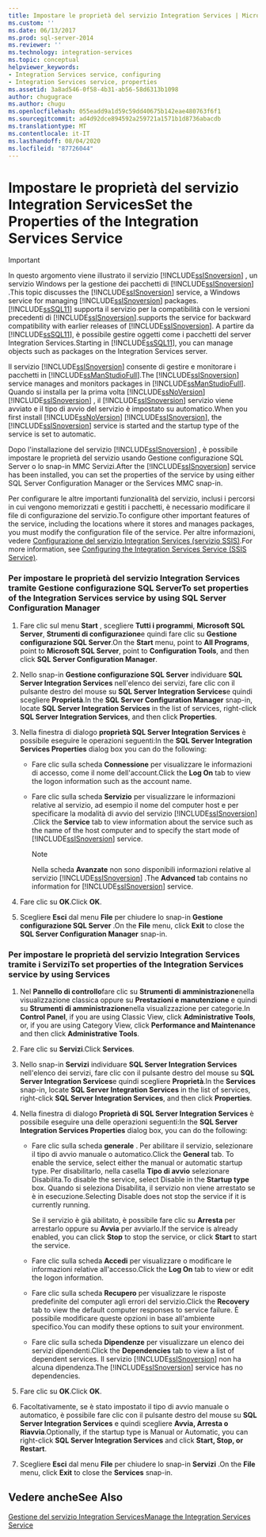 ```yaml
---
title: Impostare le proprietà del servizio Integration Services | Microsoft Docs
ms.custom: ''
ms.date: 06/13/2017
ms.prod: sql-server-2014
ms.reviewer: ''
ms.technology: integration-services
ms.topic: conceptual
helpviewer_keywords:
- Integration Services service, configuring
- Integration Services service, properties
ms.assetid: 3a8ad546-0f58-4b31-ab56-58d6313b1098
author: chugugrace
ms.author: chugu
ms.openlocfilehash: 055eadd9a1d59c59dd40675b142eae480763f6f1
ms.sourcegitcommit: ad4d92dce894592a259721a1571b1d8736abacdb
ms.translationtype: MT
ms.contentlocale: it-IT
ms.lasthandoff: 08/04/2020
ms.locfileid: "87726044"
---
```

# <a name="set-the-properties-of-the-integration-services-service"></a><span data-ttu-id="0cb2e-102">Impostare le proprietà del servizio Integration Services</span><span class="sxs-lookup"><span data-stu-id="0cb2e-102">Set the Properties of the Integration Services Service</span></span>
    
> [!IMPORTANT]  
>  <span data-ttu-id="0cb2e-103">In questo argomento viene illustrato il servizio [!INCLUDE[ssISnoversion](../includes/ssisnoversion-md.md)] , un servizio Windows per la gestione dei pacchetti di [!INCLUDE[ssISnoversion](../includes/ssisnoversion-md.md)] .</span><span class="sxs-lookup"><span data-stu-id="0cb2e-103">This topic discusses the [!INCLUDE[ssISnoversion](../includes/ssisnoversion-md.md)] service, a Windows service for managing [!INCLUDE[ssISnoversion](../includes/ssisnoversion-md.md)] packages.</span></span> [!INCLUDE[ssSQL11](../includes/sssql11-md.md)] <span data-ttu-id="0cb2e-104">supporta il servizio per la compatibilità con le versioni precedenti di [!INCLUDE[ssISnoversion](../includes/ssisnoversion-md.md)].</span><span class="sxs-lookup"><span data-stu-id="0cb2e-104">supports the service for backward compatibility with earlier releases of [!INCLUDE[ssISnoversion](../includes/ssisnoversion-md.md)].</span></span> <span data-ttu-id="0cb2e-105">A partire da [!INCLUDE[ssSQL11](../includes/sssql11-md.md)], è possibile gestire oggetti come i pacchetti del server Integration Services.</span><span class="sxs-lookup"><span data-stu-id="0cb2e-105">Starting in [!INCLUDE[ssSQL11](../includes/sssql11-md.md)], you can manage objects such as packages on the Integration Services server.</span></span>  
  
 <span data-ttu-id="0cb2e-106">Il servizio [!INCLUDE[ssISnoversion](../includes/ssisnoversion-md.md)] consente di gestire e monitorare i pacchetti in [!INCLUDE[ssManStudioFull](../includes/ssmanstudiofull-md.md)].</span><span class="sxs-lookup"><span data-stu-id="0cb2e-106">The [!INCLUDE[ssISnoversion](../includes/ssisnoversion-md.md)] service manages and monitors packages in [!INCLUDE[ssManStudioFull](../includes/ssmanstudiofull-md.md)].</span></span> <span data-ttu-id="0cb2e-107">Quando si installa per la prima volta [!INCLUDE[ssNoVersion](../includes/ssnoversion-md.md)] [!INCLUDE[ssISnoversion](../includes/ssisnoversion-md.md)] , il [!INCLUDE[ssISnoversion](../includes/ssisnoversion-md.md)] servizio viene avviato e il tipo di avvio del servizio è impostato su automatico.</span><span class="sxs-lookup"><span data-stu-id="0cb2e-107">When you first install [!INCLUDE[ssNoVersion](../includes/ssnoversion-md.md)] [!INCLUDE[ssISnoversion](../includes/ssisnoversion-md.md)], the [!INCLUDE[ssISnoversion](../includes/ssisnoversion-md.md)] service is started and the startup type of the service is set to automatic.</span></span>  
  
 <span data-ttu-id="0cb2e-108">Dopo l'installazione del servizio [!INCLUDE[ssISnoversion](../includes/ssisnoversion-md.md)] , è possibile impostare le proprietà del servizio usando Gestione configurazione SQL Server o lo snap-in MMC Servizi.</span><span class="sxs-lookup"><span data-stu-id="0cb2e-108">After the [!INCLUDE[ssISnoversion](../includes/ssisnoversion-md.md)] service has been installed, you can set the properties of the service by using either SQL Server Configuration Manager or the Services MMC snap-in.</span></span>  
  
 <span data-ttu-id="0cb2e-109">Per configurare le altre importanti funzionalità del servizio, inclusi i percorsi in cui vengono memorizzati e gestiti i pacchetti, è necessario modificare il file di configurazione del servizio.</span><span class="sxs-lookup"><span data-stu-id="0cb2e-109">To configure other important features of the service, including the locations where it stores and manages packages, you must modify the configuration file of the service.</span></span> <span data-ttu-id="0cb2e-110">Per altre informazioni, vedere [Configurazione del servizio Integration Services &#40;servizio SSIS&#41;](service/integration-services-service-ssis-service.md).</span><span class="sxs-lookup"><span data-stu-id="0cb2e-110">For more information, see [Configuring the Integration Services Service &#40;SSIS Service&#41;](service/integration-services-service-ssis-service.md).</span></span>  
  
### <a name="to-set-properties-of-the-integration-services-service-by-using-sql-server-configuration-manager"></a><span data-ttu-id="0cb2e-111">Per impostare le proprietà del servizio Integration Services tramite Gestione configurazione SQL Server</span><span class="sxs-lookup"><span data-stu-id="0cb2e-111">To set properties of the Integration Services service by using SQL Server Configuration Manager</span></span>  
  
1.  <span data-ttu-id="0cb2e-112">Fare clic sul menu **Start** , scegliere **Tutti i programmi**, **Microsoft SQL Server**, **Strumenti di configurazione**e quindi fare clic su **Gestione configurazione SQL Server**.</span><span class="sxs-lookup"><span data-stu-id="0cb2e-112">On the **Start** menu, point to **All Programs**, point to **Microsoft SQL Server**, point to **Configuration Tools**, and then click **SQL Server Configuration Manager**.</span></span>  
  
2.  <span data-ttu-id="0cb2e-113">Nello snap-in **Gestione configurazione SQL Server** individuare **SQL Server Integration Services** nell'elenco dei servizi, fare clic con il pulsante destro del mouse su **SQL Server Integration Services**e quindi scegliere **Proprietà**.</span><span class="sxs-lookup"><span data-stu-id="0cb2e-113">In the **SQL Server Configuration Manager** snap-in, locate **SQL Server Integration Services** in the list of services, right-click **SQL Server Integration Services**, and then click **Properties**.</span></span>  
  
3.  <span data-ttu-id="0cb2e-114">Nella finestra di dialogo **proprietà SQL Server Integration Services** è possibile eseguire le operazioni seguenti:</span><span class="sxs-lookup"><span data-stu-id="0cb2e-114">In the **SQL Server Integration Services Properties** dialog box you can do the following:</span></span>  
  
    -   <span data-ttu-id="0cb2e-115">Fare clic sulla scheda **Connessione** per visualizzare le informazioni di accesso, come il nome dell'account.</span><span class="sxs-lookup"><span data-stu-id="0cb2e-115">Click the **Log On** tab to view the logon information such as the account name.</span></span>  
  
    -   <span data-ttu-id="0cb2e-116">Fare clic sulla scheda **Servizio** per visualizzare le informazioni relative al servizio, ad esempio il nome del computer host e per specificare la modalità di avvio del servizio [!INCLUDE[ssISnoversion](../includes/ssisnoversion-md.md)] .</span><span class="sxs-lookup"><span data-stu-id="0cb2e-116">Click the **Service** tab to view information about the service such as the name of the host computer and to specify the start mode of [!INCLUDE[ssISnoversion](../includes/ssisnoversion-md.md)] service.</span></span>  
  
        > [!NOTE]  
        >  <span data-ttu-id="0cb2e-117">Nella scheda **Avanzate** non sono disponibili informazioni relative al servizio [!INCLUDE[ssISnoversion](../includes/ssisnoversion-md.md)] .</span><span class="sxs-lookup"><span data-stu-id="0cb2e-117">The **Advanced** tab contains no information for [!INCLUDE[ssISnoversion](../includes/ssisnoversion-md.md)] service.</span></span>  
  
4.  <span data-ttu-id="0cb2e-118">Fare clic su **OK**.</span><span class="sxs-lookup"><span data-stu-id="0cb2e-118">Click **OK**.</span></span>  
  
5.  <span data-ttu-id="0cb2e-119">Scegliere **Esci** dal menu **File** per chiudere lo snap-in **Gestione configurazione SQL Server** .</span><span class="sxs-lookup"><span data-stu-id="0cb2e-119">On the **File** menu, click **Exit** to close the **SQL Server Configuration Manager** snap-in.</span></span>  
  
### <a name="to-set-properties-of-the-integration-services-service-by-using-services"></a><span data-ttu-id="0cb2e-120">Per impostare le proprietà del servizio Integration Services tramite i Servizi</span><span class="sxs-lookup"><span data-stu-id="0cb2e-120">To set properties of the Integration Services service by using Services</span></span>  
  
1.  <span data-ttu-id="0cb2e-121">Nel **Pannello di controllo**fare clic su **Strumenti di amministrazione**nella visualizzazione classica oppure su **Prestazioni e manutenzione** e quindi su **Strumenti di amministrazione**nella visualizzazione per categorie.</span><span class="sxs-lookup"><span data-stu-id="0cb2e-121">In **Control Panel**, if you are using Classic View, click **Administrative Tools**, or, if you are using Category View, click **Performance and Maintenance** and then click **Administrative Tools**.</span></span>  
  
2.  <span data-ttu-id="0cb2e-122">Fare clic su **Servizi**.</span><span class="sxs-lookup"><span data-stu-id="0cb2e-122">Click **Services**.</span></span>  
  
3.  <span data-ttu-id="0cb2e-123">Nello snap-in **Servizi** individuare **SQL Server Integration Services** nell'elenco dei servizi, fare clic con il pulsante destro del mouse su **SQL Server Integration Services**e quindi scegliere **Proprietà**.</span><span class="sxs-lookup"><span data-stu-id="0cb2e-123">In the **Services** snap-in, locate **SQL Server Integration Services** in the list of services, right-click **SQL Server Integration Services**, and then click **Properties**.</span></span>  
  
4.  <span data-ttu-id="0cb2e-124">Nella finestra di dialogo **Proprietà di SQL Server Integration Services** è possibile eseguire una delle operazioni seguenti:</span><span class="sxs-lookup"><span data-stu-id="0cb2e-124">In the **SQL Server Integration Services Properties** dialog box, you can do the following:</span></span>  
  
    -   <span data-ttu-id="0cb2e-125">Fare clic sulla scheda **generale** . Per abilitare il servizio, selezionare il tipo di avvio manuale o automatico.</span><span class="sxs-lookup"><span data-stu-id="0cb2e-125">Click the **General** tab. To enable the service, select either the manual or automatic startup type.</span></span> <span data-ttu-id="0cb2e-126">Per disabilitarlo, nella casella **Tipo di avvio** selezionare Disabilita.</span><span class="sxs-lookup"><span data-stu-id="0cb2e-126">To disable the service, select Disable in the **Startup type** box.</span></span> <span data-ttu-id="0cb2e-127">Quando si seleziona Disabilita, il servizio non viene arrestato se è in esecuzione.</span><span class="sxs-lookup"><span data-stu-id="0cb2e-127">Selecting Disable does not stop the service if it is currently running.</span></span>  
  
         <span data-ttu-id="0cb2e-128">Se il servizio è già abilitato, è possibile fare clic su **Arresta** per arrestarlo oppure su **Avvia** per avviarlo.</span><span class="sxs-lookup"><span data-stu-id="0cb2e-128">If the service is already enabled, you can click **Stop** to stop the service, or click **Start** to start the service.</span></span>  
  
    -   <span data-ttu-id="0cb2e-129">Fare clic sulla scheda **Accedi** per visualizzare o modificare le informazioni relative all'accesso.</span><span class="sxs-lookup"><span data-stu-id="0cb2e-129">Click the **Log On** tab to view or edit the logon information.</span></span>  
  
    -   <span data-ttu-id="0cb2e-130">Fare clic sulla scheda **Recupero** per visualizzare le risposte predefinite del computer agli errori del servizio.</span><span class="sxs-lookup"><span data-stu-id="0cb2e-130">Click the **Recovery** tab to view the default computer responses to service failure.</span></span> <span data-ttu-id="0cb2e-131">È possibile modificare queste opzioni in base all'ambiente specifico.</span><span class="sxs-lookup"><span data-stu-id="0cb2e-131">You can modify these options to suit your environment.</span></span>  
  
    -   <span data-ttu-id="0cb2e-132">Fare clic sulla scheda **Dipendenze** per visualizzare un elenco dei servizi dipendenti.</span><span class="sxs-lookup"><span data-stu-id="0cb2e-132">Click the **Dependencies** tab to view a list of dependent services.</span></span> <span data-ttu-id="0cb2e-133">Il servizio [!INCLUDE[ssISnoversion](../includes/ssisnoversion-md.md)] non ha alcuna dipendenza.</span><span class="sxs-lookup"><span data-stu-id="0cb2e-133">The [!INCLUDE[ssISnoversion](../includes/ssisnoversion-md.md)] service has no dependencies.</span></span>  
  
5.  <span data-ttu-id="0cb2e-134">Fare clic su **OK**.</span><span class="sxs-lookup"><span data-stu-id="0cb2e-134">Click **OK**.</span></span>  
  
6.  <span data-ttu-id="0cb2e-135">Facoltativamente, se è stato impostato il tipo di avvio manuale o automatico, è possibile fare clic con il pulsante destro del mouse su **SQL Server Integration Services** e quindi scegliere **Avvia, Arresta o Riavvia**.</span><span class="sxs-lookup"><span data-stu-id="0cb2e-135">Optionally, if the startup type is Manual or Automatic, you can right-click **SQL Server Integration Services** and click **Start, Stop, or Restart**.</span></span>  
  
7.  <span data-ttu-id="0cb2e-136">Scegliere **Esci** dal menu **File** per chiudere lo snap-in **Servizi** .</span><span class="sxs-lookup"><span data-stu-id="0cb2e-136">On the **File** menu, click **Exit** to close the **Services** snap-in.</span></span>  
  
## <a name="see-also"></a><span data-ttu-id="0cb2e-137">Vedere anche</span><span class="sxs-lookup"><span data-stu-id="0cb2e-137">See Also</span></span>  
 [<span data-ttu-id="0cb2e-138">Gestione del servizio Integration Services</span><span class="sxs-lookup"><span data-stu-id="0cb2e-138">Manage the Integration Services Service</span></span>](../../2014/integration-services/manage-the-integration-services-service.md)  
  
  
